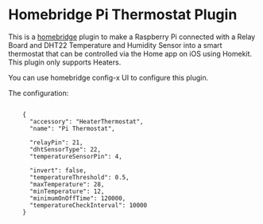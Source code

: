 # Homebridge Pi Thermostat Plugin

This is a [homebridge](https://github.com/nfarina/homebridge) plugin to make a Raspberry Pi connected with a Relay Board and DHT22 Temperature and Humidity Sensor into a smart thermostat that can be controlled via the Home app on iOS using Homekit. This plugin only supports Heaters.

You can use homebridge config-x UI to configure this plugin.

The configuration:

```

    {
      "accessory": "HeaterThermostat",
      "name": "Pi Thermostat",

      "relayPin": 21,
      "dhtSensorType": 22,
      "temperatureSensorPin": 4,

      "invert": false,
      "temperatureThreshold": 0.5,
      "maxTemperature": 28,
      "minTemperature": 12,
      "minimumOnOffTime": 120000, 
      "temperatureCheckInterval": 10000
    }
```

